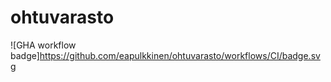 # ohtuvarasto
![GHA workflow badge]https://github.com/eapulkkinen/ohtuvarasto/workflows/CI/badge.svg
